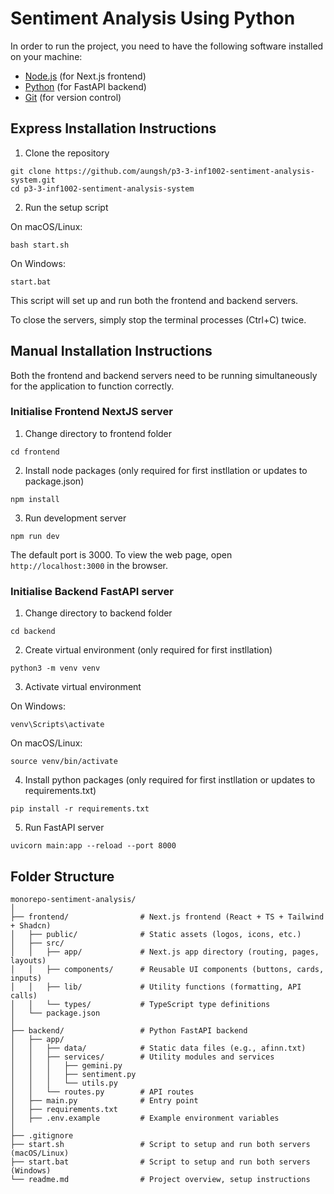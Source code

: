 # Sentiment Analysis Using Python

In order to run the project, you need to have the following software installed on your machine:

- [Node.js](https://nodejs.org/en/download/) (for Next.js frontend)
- [Python](https://www.python.org/downloads/) (for FastAPI backend)
- [Git](https://git-scm.com/downloads) (for version control)

## Express Installation Instructions

1. Clone the repository

```
git clone https://github.com/aungsh/p3-3-inf1002-sentiment-analysis-system.git
cd p3-3-inf1002-sentiment-analysis-system
```

2. Run the setup script

On macOS/Linux:

```
bash start.sh
```

On Windows:

```
start.bat
```

This script will set up and run both the frontend and backend servers.

To close the servers, simply stop the terminal processes (Ctrl+C) twice.

## Manual Installation Instructions

Both the frontend and backend servers need to be running simultaneously for the application to function correctly.

### Initialise Frontend NextJS server

1. Change directory to frontend folder

```
cd frontend
```

2. Install node packages (only required for first instllation or updates to package.json)

```
npm install
```

3. Run development server

```
npm run dev
```

The default port is 3000.
To view the web page, open `http://localhost:3000` in the browser.

### Initialise Backend FastAPI server

1. Change directory to backend folder

```
cd backend
```

2. Create virtual environment (only required for first instllation)

```
python3 -m venv venv
```

3. Activate virtual environment

On Windows:

```
venv\Scripts\activate
```

On macOS/Linux:

```
source venv/bin/activate
```

4. Install python packages (only required for first instllation or updates to requirements.txt)

```
pip install -r requirements.txt
```

5. Run FastAPI server

```
uvicorn main:app --reload --port 8000
```

## Folder Structure

```
monorepo-sentiment-analysis/
│
├── frontend/                # Next.js frontend (React + TS + Tailwind + Shadcn)
│   ├── public/              # Static assets (logos, icons, etc.)
│   ├── src/
│   │   ├── app/             # Next.js app directory (routing, pages, layouts)
│   │   ├── components/      # Reusable UI components (buttons, cards, inputs)
│   │   ├── lib/             # Utility functions (formatting, API calls)
│   │   └── types/           # TypeScript type definitions
│   └── package.json
│
├── backend/                 # Python FastAPI backend
│   ├── app/
│   │   ├── data/            # Static data files (e.g., afinn.txt)
│   │   ├── services/        # Utility modules and services
│   │   │   ├── gemini.py
│   │   │   ├── sentiment.py
│   │   │   └── utils.py
│   │   └── routes.py        # API routes
│   ├── main.py              # Entry point
│   ├── requirements.txt
│   ├── .env.example         # Example environment variables
│
├── .gitignore
├── start.sh                 # Script to setup and run both servers (macOS/Linux)
├── start.bat                # Script to setup and run both servers (Windows)
└── readme.md                # Project overview, setup instructions

```
